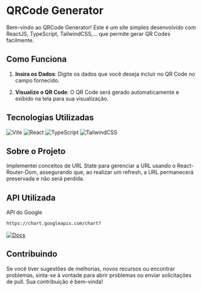 # QRCode Generator

Bem-vindo ao QRCode Generator! Este é um site simples desenvolvido com ReactJS, TypeScript, TailwindCSS,...  que permite gerar QR Codes facilmente.

## Como Funciona

1. **Insira os Dados**: Digite os dados que você deseja incluir no QR Code no campo fornecido.

2. **Visualize o QR Code**: O QR Code será gerado automaticamente e exibido na tela para sua visualização.

## Tecnologias Utilizadas

![Vite](https://img.shields.io/badge/vite-%23646CFF.svg?style=for-the-badge&logo=vite&logoColor=white)
![React](https://img.shields.io/badge/react-%2320232a.svg?style=for-the-badge&logo=react&logoColor=%2361DAFB) 
![TypeScript](https://img.shields.io/badge/typescript-%23007ACC.svg?style=for-the-badge&logo=typescript&logoColor=white) 
![TailwindCSS](https://img.shields.io/badge/TailwindCSS-06B6D4.svg?style=for-the-badge&logo=tailwindcss&logoColor=white) 

## Sobre o Projeto
Implementei conceitos de URL State para gerenciar a URL usando o React-Router-Dom, assegurando que, ao realizar um refresh, a URL permanecerá preservada e não será perdida.

## API Utilizada
API do Google
```bash
https://chart.googleapis.com/chart?
```
[![Docs](https://img.shields.io/badge/Docs-Google-blue.svg?style=for-the-badge&link=https://developers.google.com/chart/infographics/docs/qr_codes?hl=pt-br)](https://developers.google.com/chart/infographics/docs/qr_codes?hl=pt-br)

## Contribuindo

Se você tiver sugestões de melhorias, novos recursos ou encontrar problemas, sinta-se à vontade para abrir problemas ou enviar solicitações de pull. Sua contribuição é bem-vinda!
